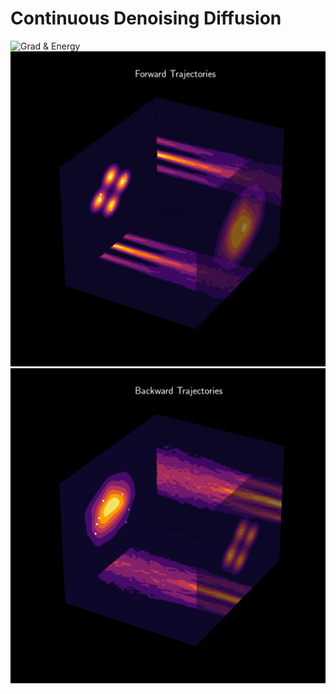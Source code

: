 # Continuous Denoising Diffusion 
![Grad & Energy](https://github.com/claCase/Continuous-Denoising-Diffusion/blob/master/figures/default_grad%26energy.gif)
![Trajectories](https://github.com/claCase/Continuous-Denoising-Diffusion/blob/master/figures/forward_ao_test_trajectory.gif)
![Trajectories](https://github.com/claCase/Continuous-Denoising-Diffusion/blob/master/figures/backward_ao_test_trajectory.gif)